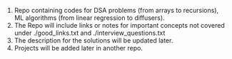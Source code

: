 1. Repo containing codes for DSA problems (from arrays to recursions), ML algorithms (from linear regression to diffusers). 
2. The Repo will include links or notes for important concepts not covered under ./good_links.txt and ./interview_questions.txt
3. The description for the solutions will be updated later.
4. Projects will be added later in another repo. 